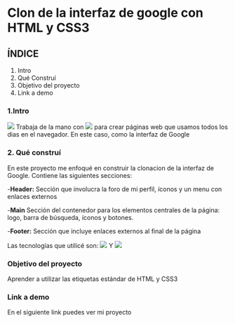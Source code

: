 # Clon de la interfaz de google con HTML y CSS3

## ÍNDICE
1. Intro
2. Qué Construí
3. Objetivo del proyecto
4. Link a demo

### 1.Intro
<img src="https://img.shields.io/badge/HTML5-E34F26?style=for-the-badge&logo=html5&logoColor=white" /> Trabaja de la mano con <img src="https://img.shields.io/badge/CSS3-1572B6?style=for-the-badge&logo=css3&logoColor=white" /> para crear páginas web que usamos todos los dias en el navegador. En este caso, como la interfaz de Google

### 2. Qué construí
En este proyecto me enfoqué en construir la clonacion de la interfaz de Google.
Contiene las siguientes secciones:

-**Header:** Sección que involucra la foro de mi perfil, íconos y un menu con enlaces externos

-**Main** Sección del contenedor para los elementos centrales de la página: logo, barra de búsqueda, íconos y botones.

-**Footer:** Sección que incluye enlaces externos al final de la página

Las tecnologías que utilicé son: <img src="https://img.shields.io/badge/HTML5-E34F26?style=for-the-badge&logo=html5&logoColor=white" /> Y <img src="https://img.shields.io/badge/CSS3-1572B6?style=for-the-badge&logo=css3&logoColor=white" />

### Objetivo del proyecto
Aprender a utilizar las etiquetas estándar de HTML y CSS3

### Link a demo
En el siguiente link puedes ver mi proyecto
